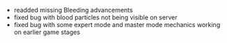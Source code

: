 - readded missing Bleeding advancements
- fixed bug with blood particles not being visible on server
- fixed bug with some expert mode and master mode mechanics working on earlier game stages
